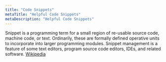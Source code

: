 ```yaml
---
title: "Code Snippets"
metaTitle: "Helpful Code Snippets"
metaDescription: "Helpful Code Snippets"
---
```


Snippet is a programming term for a small region of re-usable source code, machine code, or text. Ordinarily, these are formally defined operative units to incorporate into larger programming modules. Snippet management is a feature of some text editors, program source code editors, IDEs, and related software. [Wikipedia](https://en.wikipedia.org/wiki/Snippet_(programming))
